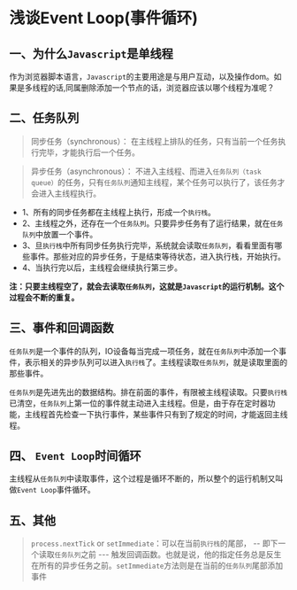# 浅谈Event Loop(事件循环)

## 一、为什么`Javascript`是单线程

作为浏览器脚本语言，`Javascript`的主要用途是与用户互动，以及操作dom。如果是多线程的话,同属删除添加一个节点的话，浏览器应该以哪个线程为准呢？

## 二、任务队列

> 同步任务（synchronous）： 在主线程上排队的任务，只有当前一个任务执行完毕，才能执行后一个任务。

> 异步任务（asynchronous）： 不进入主线程、而进入`任务队列（task queue）`的任务，只有`任务队列`通知主线程，某个任务可以执行了，该任务才会进入主线程执行。

* 1、所有的同步任务都在主线程上执行，形成一个`执行栈`。
* 2、主线程之外，还存在一个`任务队列`。只要异步任务有了运行结果，就在`任务队列`中放置一个事件。
* 3、旦`执行栈`中所有同步任务执行完毕，系统就会读取`任务队列`，看看里面有哪些事件。那些对应的异步任务，于是结束等待状态，进入执行栈，开始执行。
* 4、当执行完以后，主线程会继续执行第三步。

**注：只要主线程空了，就会去读取`任务队列`，这就是`Javascript`的运行机制。这个过程会不断的重复。**

## 三、事件和回调函数

`任务队列`是一个事件的队列，IO设备每当完成一项任务，就在`任务队列`中添加一个事件，表示相关的异步队列可以进入`执行栈`了。主线程读取`任务队列`，就是读取里面的那些事件。

`任务队列`是先进先出的数据结构。排在前面的事件，有限被主线程读取。只要`执行栈`已清空，`任务队列`上第一位的事件就主动进入主线程。但是，由于存在定时器功能，主线程首先检查一下执行事件，某些事件只有到了规定的时间，才能返回主线程。

## 四、 `Event Loop`时间循环

主线程从`任务队列`中读取事件，这个过程是循环不断的，所以整个的运行机制又叫做`Event Loop`事件循环。

## 五、其他

>  `process.nextTick` or `setImmediate`：可以在当前`执行栈`的尾部， -- 即下一个读取`任务队列`之前 --- 触发回调函数。也就是说，他的指定任务总是反生在所有的异步任务之前。`setImmediate`方法则是在当前的`任务队列`尾部添加事件



